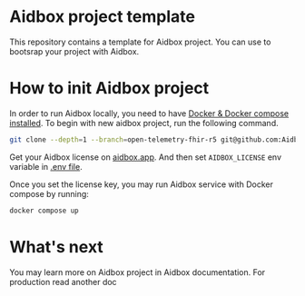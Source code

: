 # Aidbox project template

This repository contains a template for Aidbox project. You can use to bootsrap your project with Aidbox.

# How to init Aidbox project

In order to run Aidbox locally, you need to have [Docker & Docker compose installed](https://docs.docker.com/engine/install/). To begin with new aidbox project, run the following command.

```sh
git clone --depth=1 --branch=open-telemetry-fhir-r5 git@github.com:Aidbox/aidbox-project-template.git aidbox-project && cd aidbox-project && rm -rf .git
```

Get your Aidbox license on [aidbox.app](https://aidbox.app/). And then set `AIDBOX_LICENSE` env variable in [.env file](.env#L1).

Once you set the license key, you may run Aidbox service with Docker compose by running:

``` sh
docker compose up
```

# What's next

You may learn more on Aidbox project in Aidbox documentation. For production read another doc
